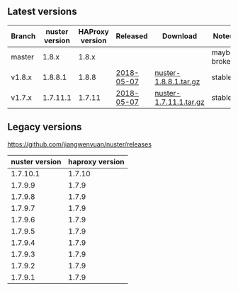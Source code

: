 
## Latest versions

Branch | nuster version | HAProxy version | Released        | Download                    | Notes
------ | -------------- | --------------- | --------        | --------                    | -----
master | 1.8.x          | 1.8.x           |                 |                             | maybe broken
v1.8.x | 1.8.8.1        | 1.8.8           | [2018-05-07][1] | [nuster-1.8.8.1.tar.gz][2]  | stable
v1.7.x | 1.7.11.1       | 1.7.11          | [2018-05-07][3] | [nuster-1.7.11.1.tar.gz][4] | stable


## Legacy versions

https://github.com/jiangwenyuan/nuster/releases

nuster version | haproxy version
-------------- | ---------------
1.7.10.1       | 1.7.10
1.7.9.9        | 1.7.9
1.7.9.8        | 1.7.9
1.7.9.7        | 1.7.9
1.7.9.6        | 1.7.9
1.7.9.5        | 1.7.9
1.7.9.4        | 1.7.9
1.7.9.3        | 1.7.9
1.7.9.2        | 1.7.9
1.7.9.1        | 1.7.9


[1]:https://github.com/jiangwenyuan/nuster/releases/tag/v1.8.8.1
[2]:https://github.com/jiangwenyuan/nuster/releases/download/v1.8.8.1/nuster-1.8.8.1.tar.gz
[3]:https://github.com/jiangwenyuan/nuster/releases/tag/v1.7.11.1
[4]:https://github.com/jiangwenyuan/nuster/releases/download/v1.7.11.1/nuster-1.7.11.1.tar.gz
